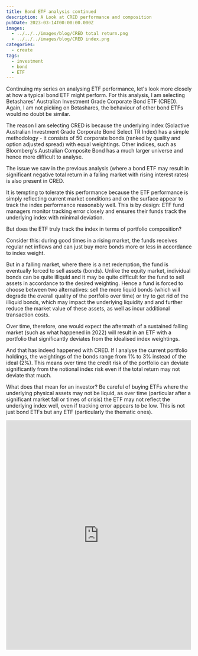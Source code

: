 ```yaml
---
title: Bond ETF analysis continued
description: A Look at CRED performance and composition
pubDate: 2023-03-14T00:00:00.000Z
images:
  - ../../../images/blog/CRED total return.png
  - ../../../images/blog/CRED index.png
categories:
  - create
tags:
  - investment
  - bond
  - ETF
---
```


Continuing my series on analysing ETF performance, let's look more closely at how a typical bond ETF might perform. For this analysis, I am selecting Betashares' Australian Investment Grade Corporate Bond ETF (CRED). Again, I am not picking on Betashares, the behaviour of other bond ETFs would no doubt be similar.

The reason I am selecting CRED is because the underlying index (Solactive Australian Investment Grade Corporate Bond Select TR Index) has a simple methodology - it consists of 50 corporate bonds (ranked by quality and option adjusted spread) with equal weightings. Other indices, such as Bloomberg's Australian Composite Bond has a much larger universe and hence more difficult to analyse.

The issue we saw in the previous analysis (where a bond ETF may result in significant negative total return in a falling market with rising interest rates) is also present in CRED.

It is tempting to tolerate this performance because the ETF performance is simply reflecting current market conditions and on the surface appear to track the index performance reasonably well. This is by design: ETF fund managers monitor tracking error closely and ensures their funds track the underlying index with minimal deviation.

But does the ETF truly track the index in terms of portfolio composition?

Consider this: during good times in a rising market, the funds receives regular net inflows and can just buy more bonds more or less in accordance to index weight.

But in a falling market, where there is a net redemption, the fund is eventually forced to sell assets (bonds). Unlike the equity market, individual bonds can be quite illiquid and it may be quite difficult for the fund to sell assets in accordance to the desired weighting. Hence a fund is forced to choose between two alternatives: sell the more liquid bonds (which will degrade the overall quality of the portfolio over time) or try to get rid of the illiquid bonds, which may impact the underlying liquidity and and further reduce the market value of these assets, as well as incur additional transaction costs.

Over time, therefore, one would expect the aftermath of a sustained falling market (such as what happened in 2022) will result in an ETF with a portfolio that significantly deviates from the idealised index weightings.

And that has indeed happened with CRED. If I analyse the current portfolio holdings, the weightings of the bonds range from 1% to 3% instead of the ideal (2%). This means over time the credit risk of the portfolio can deviate significantly from the notional index risk even if the total return may not deviate that much.

What does that mean for an investor? Be careful of buying ETFs where the underlying physical assets may not be liquid, as over time (particular after a significant market fall or times of crisis) the ETF may not reflect the underlying index well, even if tracking error appears to be low. This is not just bond ETFs but any ETF (particularly the thematic ones).

<iframe src="https://www.facebook.com/plugins/post.php?href=https%3A%2F%2Fwww.facebook.com%2Fchris1.tham%2Fposts%2Fpfbid02EXu7qPr6ZjnLpuSPWZkwqKM8d1TDcyHx6wLUjEXm1d1AEKLkAMBw1oBfoxAZ9eBSl&show_text=true&width=500" width="500" height="621" style="border:none;overflow:hidden" scrolling="no" frameborder="0" allowfullscreen="true" allow="autoplay; clipboard-write; encrypted-media; picture-in-picture; web-share"></iframe>
